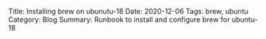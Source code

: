Title: Installing brew on ubunutu-18
Date: 2020-12-06
Tags: brew, ubuntu
Category: Blog
Summary: Runbook to install and configure brew for ubuntu-18

